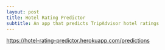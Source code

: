 ```yaml
---
layout: post
title: Hotel Rating Predictor
subtitle: An app that predicts TripAdvisor hotel ratings
---
```


https://hotel-rating-predictor.herokuapp.com/predictions
